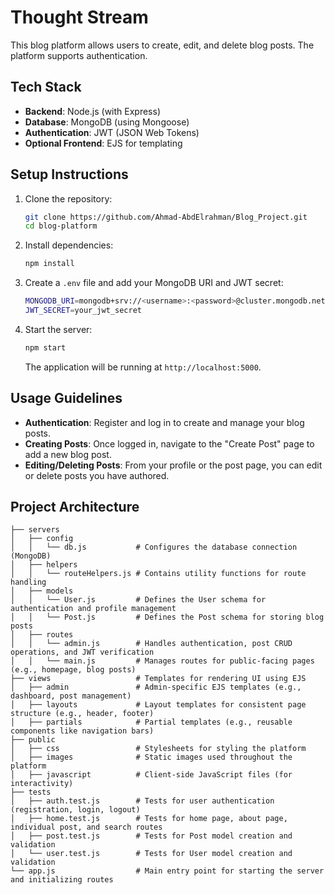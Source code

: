 
# Thought Stream

This blog platform allows users to create, edit, and delete blog posts. The platform supports authentication.

## Tech Stack

- **Backend**: Node.js (with Express)
- **Database**: MongoDB (using Mongoose)
- **Authentication**: JWT (JSON Web Tokens)
- **Optional Frontend**: EJS for templating

## Setup Instructions

1. Clone the repository:
   ```bash
   git clone https://github.com/Ahmad-AbdElrahman/Blog_Project.git
   cd blog-platform
   ```

2. Install dependencies:
   ```bash
   npm install
   ```

3. Create a `.env` file and add your MongoDB URI and JWT secret:
   ```bash
   MONGODB_URI=mongodb+srv://<username>:<password>@cluster.mongodb.net/<dbname>
   JWT_SECRET=your_jwt_secret
   ```

4. Start the server:
   ```bash
   npm start
   ```

   The application will be running at `http://localhost:5000`.

## Usage Guidelines

- **Authentication**: Register and log in to create and manage your blog posts.
- **Creating Posts**: Once logged in, navigate to the "Create Post" page to add a new blog post.
- **Editing/Deleting Posts**: From your profile or the post page, you can edit or delete posts you have authored.

## Project Architecture

```
├── servers
│   ├── config         
│   │   └── db.js           # Configures the database connection (MongoDB)
│   ├── helpers         
│   │   └── routeHelpers.js # Contains utility functions for route handling
│   ├── models         
│   │   └── User.js         # Defines the User schema for authentication and profile management
│   │   └── Post.js         # Defines the Post schema for storing blog posts
│   ├── routes
│   │   └── admin.js        # Handles authentication, post CRUD operations, and JWT verification
│   │   └── main.js         # Manages routes for public-facing pages (e.g., homepage, blog posts)
├── views                   # Templates for rendering UI using EJS
│   ├── admin               # Admin-specific EJS templates (e.g., dashboard, post management)
│   ├── layouts             # Layout templates for consistent page structure (e.g., header, footer)
│   ├── partials            # Partial templates (e.g., reusable components like navigation bars)
├── public
│   ├── css                 # Stylesheets for styling the platform
│   ├── images              # Static images used throughout the platform
│   ├── javascript          # Client-side JavaScript files (for interactivity)
├── tests
│   ├── auth.test.js        # Tests for user authentication (registration, login, logout)
│   ├── home.test.js        # Tests for home page, about page, individual post, and search routes
│   ├── post.test.js        # Tests for Post model creation and validation
│   └── user.test.js        # Tests for User model creation and validation
└── app.js                  # Main entry point for starting the server and initializing routes
```